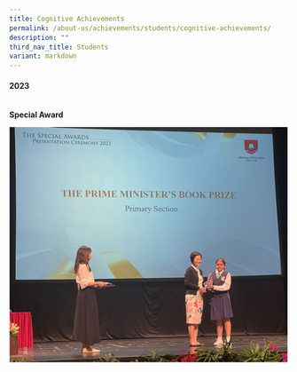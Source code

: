 ```yaml
---
title: Cognitive Achievements
permalink: /about-us/achievements/students/cognitive-achievements/
description: ""
third_nav_title: Students
variant: markdown
---
```

<h4>2023</h4><br>
<b>Special Award</b>

![](/images/special%20award%202023.png)

